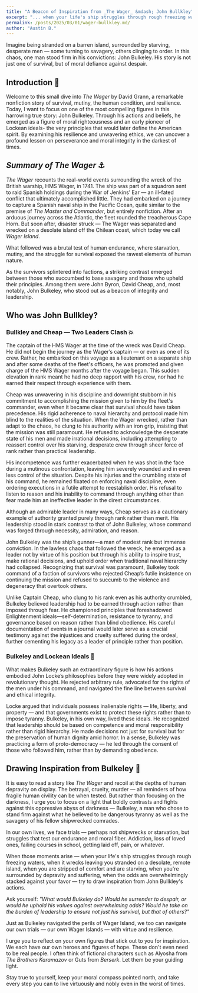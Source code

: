 ```yaml
---
title: "A Beacon of Inspiration from _The Wager_ &mdash; John Bullkley"
excerpt: "... when your life's ship struggles through rough freezing waters and wrecks leaving you stranded on a desolate island surrounded by depravity and suffering, draw inspiration John Bullkley's actions."
permalink: /posts/2025/03/01/wager-bullkley.md/
author: "Austin B."
---
```


Imagine being stranded on a barren island, surrounded by starving, desperate men &mdash; some turning to savagery, others clinging to order. In this chaos, one man stood firm in his convictions: John Bulkeley. His story is not just one of survival, but of moral defiance against despair.

## Introduction :book:

Welcome to this small dive into _The Wager_ by David Grann, a remarkable nonfiction story of survival, mutiny, the human condition, and resilience. Today, I want to focus on one of the most compelling figures in this harrowing true story: John Bulkeley. Through his actions and beliefs, he emerged as a figure of moral righteousness and an early pioneer of Lockean ideals- the very principles that would later define the American spirit. By examining his resilience and unwavering ethics, we can uncover a profound lesson on perseverance and moral integrity in the darkest of times.

## _Summary of The Wager_ :anchor:

_The Wager_ recounts the real-world events surrounding the wreck of the British warship, HMS Wager, in 1741. The ship was part of a squadron sent to raid Spanish holdings during the War of Jenkins’ Ear &mdash; an ill-fated conflict that ultimately accomplished little. They had embarked on a journey to capture a Spanish naval ship in the Pacific Ocean, quite similar to the premise of _The Master and Commander_, but entirely nonfiction. After an arduous journey across the Atlantic, the fleet rounded the treacherous Cape Horn. But soon after, disaster struck &mdash; The Wager was separated and wrecked on a desolate island off the Chilean coast, which today we call _Wager Island_.

What followed was a brutal test of human endurance, where starvation, mutiny, and the struggle for survival exposed the rawest elements of human nature.

As the survivors splintered into factions, a striking contrast emerged between those who succumbed to base savagery and those who upheld their principles. Among them were John Byron, David Cheap, and, most notably, John Bulkeley, who stood out as a beacon of integrity and leadership.

## Who was John Bullkley?

### Bullkley and Cheap &mdash; Two Leaders Clash :collision:

The captain of the HMS Wager at the time of the wreck was David Cheap. He did not begin the journey as the Wager’s captain &mdash; or even as one of its crew. Rather, he embarked on this voyage as a lieutenant on a separate ship and after some deaths of the fleet's officers, he was promoted and given charge of the HMS Wager months after the voyage began. This sudden elevation in rank meant he had no deep rapport with his crew, nor had he earned their respect through experience with them.

Cheap was unwavering in his discipline and downright stubborn in his commitment to accomplishing the mission given to him by the fleet's commander, even when it became clear that survival should have taken precedence. His rigid adherence to naval hierarchy and protocol made him blind to the realities of the situation. When the Wager wrecked, rather than adapt to the chaos, he clung to his authority with an iron grip, insisting that the mission was still paramount. He refused to acknowledge the desperate state of his men and made irrational decisions, including attempting to reassert control over his starving, desperate crew through sheer force of rank rather than practical leadership.

His incompetence was further exacerbated when he was shot in the face during a mutinous confrontation, leaving him severely wounded and in even less control of the situation. Despite his injuries and the crumbling state of his command, he remained fixated on enforcing naval discipline, even ordering executions in a futile attempt to reestablish order. His refusal to listen to reason and his inability to command through anything other than fear made him an ineffective leader in the direst circumstances.

Although an admirable leader in many ways, Cheap serves as a cautionary example of authority granted purely through rank rather than merit. His leadership stood in stark contrast to that of John Bulkeley, whose command was forged through necessity, admiration, and reason.

John Bulkeley was the ship’s gunner—a man of modest rank but immense conviction. In the lawless chaos that followed the wreck, he emerged as a leader not by virtue of his position but through his ability to inspire trust, make rational decisions, and uphold order when traditional naval hierarchy had collapsed. Recognizing that survival was paramount, Bulkeley took command of a faction of survivors who rejected Cheap’s futile insistence on continuing the mission and refused to succumb to the violence and degeneracy that overtook others.

Unlike Captain Cheap, who clung to his rank even as his authority crumbled, Bulkeley believed leadership had to be earned through action rather than imposed through fear. He championed principles that foreshadowed Enlightenment ideals—self-determination, resistance to tyranny, and governance based on reason rather than blind obedience. His careful documentation of events in a journal would later serve as a crucial testimony against the injustices and cruelty suffered during the ordeal, further cementing his legacy as a leader of principle rather than position.

### Bulkeley and Lockean Ideals :thought_balloon:

What makes Bulkeley such an extraordinary figure is how his actions embodied John Locke’s philosophies before they were widely adopted in revolutionary thought. He rejected arbitrary rule, advocated for the rights of the men under his command, and navigated the fine line between survival and ethical integrity.

Locke argued that individuals possess inalienable rights &mdash; life, liberty, and property &mdash; and that governments exist to protect these rights rather than to impose tyranny. Bulkeley, in his own way, lived these ideals. He recognized that leadership should be based on competence and moral responsibility rather than rigid hierarchy. He made decisions not just for survival but for the preservation of human dignity amid horror. In a sense, Bulkeley was practicing a form of proto-democracy &mdash; he led through the consent of those who followed him, rather than by demanding obedience.

## Drawing Inspiration from Bulkeley :star2:

It is easy to read a story like _The Wager_ and recoil at the depths of human depravity on display. The betrayal, cruelty, murder &mdash; all reminders of how fragile human civility can be when tested. But rather than focusing on the darkness, I urge you to focus on a light that boldly contrasts and fights against this oppressive abyss of darkness &mdash; Bulkeley, a man who chose to stand firm against what he believed to be dangerous tyranny as well as the savagery of his fellow shipwrecked comrades.

In our own lives, we face trials &mdash; perhaps not shipwrecks or starvation, but struggles that test our endurance and moral fiber. Addiction, loss of loved ones, failing courses in school, getting laid off, pain, or whatever.

When those moments arise &mdash; when your life's ship struggles through rough freezing waters, when it wrecks leaving you stranded on a desolate, remote island, when you are stripped of comfort and are starving, when you're surrounded by depravity and suffering, when the odds are overwhelmingly stacked against your favor &mdash; try to draw inspiration from John Bullkley's actions. 

Ask yourself: _"What would Bulkeley do? Would he surrender to despair, or would he uphold his values against overwhelming odds? Would he take on the burden of leadership to ensure not just his survival, but that of others?"_

Just as Bulkeley navigated the perils of Wager Island, we too can navigate our own trials &mdash; our own Wager Islands &mdash; with virtue and resilience.

I urge you to reflect on your own figures that stick out to you for inspiration. We each have our own heroes and figures of hope. These don't even need to be real people. I often think of fictional characters such as Alyosha from _The Brothers Karamazov_ or Guts from _Berserk_. Let them be your guiding light.

Stay true to yourself, keep your moral compass pointed north, and take every step you can to live virtuously and nobly even in the worst of times.
